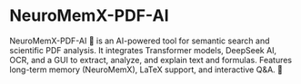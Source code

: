 # NeuroMemX-PDF-AI
NeuroMemX-PDF-AI 🚀 is an AI-powered tool for semantic search and scientific PDF analysis. It integrates Transformer models, DeepSeek AI, OCR, and a GUI to extract, analyze, and explain text and formulas. Features long-term memory (NeuroMemX), LaTeX support, and interactive Q&amp;A. 🚀
